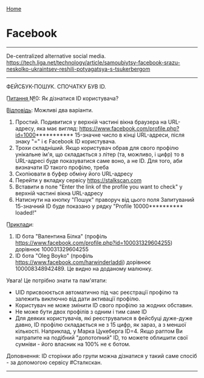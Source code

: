 [Home](Readme.md)
# Facebook

---

De-centralized alternative social media.
https://tech.liga.net/technology/article/samoubiytsy-facebook-srazu-neskolko-ukraintsev-reshili-potyagatsya-s-tsukerbergom

---

ФЕЙСБУК-ПОШУК. СПОЧАТКУ БУВ ID.

П͟и͟т͟а͟н͟н͟я͟ ͟№͟0:
Як дізнатися ID користувача?

В͟і͟д͟п͟о͟в͟і͟д͟ь͟:
Можливі два варіанти.
1. Простий. Подивитися у верхній частині вікна браузера на URL-адресу, яка має вигляд:
https://www.facebook.com/profile.php?id=1000***********
15-значне число в кінці URL-адреси, після знаку "=" і є Facebook ID користувача.
2. Трохи складніший. Якщо користувач обрав для свого профілю унікальне ім'я, що складається з літер (та, можливо, і цифр) то в URL-адресі буде показуватися саме воно, а не ID.
Для того, аби визначати ID такого профілю, треба
1. Скопіювати в буфер обміну його URL-адресу
2. Перейти у вкладку сервісу https://stalkscan.com
3. Вставити в поле "Enter the link of the profile you want to check" у верхній частині вікна URL-адресу
4. Натиснути на кнопку "Пошук" праворуч від цього поля
Запитуваний 15-значний ID буде показано у рядку
"Profile 10000********** loaded!"

П͟р͟и͟к͟л͟а͟д͟и:
1. ID бота "Валентина Білка" (профіль https://www.facebook.com/profile.php?id=100031329604255) дорівнює 100031329604255
2. ID бота "Oleg Boyko" (профіль https://www.facebook.com/harwinderladdi)
дорівнює 100008348942489. Це видно на доданому малюнку.

Увага! Це потрібно знати та пам'ятати:
- UID присвоюється автоматично під час реєстрації профілю та залежить виключно від дати активації профілю.
- Користувач не може змінити ID свого профілю за жодних обставин.
- Не може бути двох профілів з одним і тим саме ID
- Для деяких користувачів, які реєструвалися в фейсбуці дуже-дуже давно, ID профілю складається не з 15 цифр, як зараз, а з меншої кількості. Наприклад, у Марка Цукеберга ID=4. Якщо раптом Ви натрапите на подібний "допотопний" ID, то можете облишити свої сумніви - його власник на 100% не є ботом.

Доповнення: ID сторінки або групи можна дізнатися у такий саме спосіб - за допомогою сервісу #Сталкскан. 

---